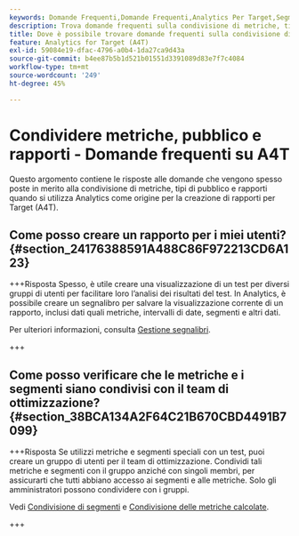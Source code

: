 ```yaml
---
keywords: Domande Frequenti,Domande Frequenti,Analytics Per Target,Segmenti,A4T,Condividere Rapporti
description: Trova domande frequenti sulla condivisione di metriche, tipi di pubblico e rapporti durante l’utilizzo di Analytics per [!DNL Target] (A4T). A4T consente ad Adobe di utilizzare i rapporti di Analytics [!DNL Target] attività.
title: Dove è possibile trovare domande frequenti sulla condivisione di metriche, tipi di pubblico e rapporti in A4T?
feature: Analytics for Target (A4T)
exl-id: 59084e19-dfac-4796-a0b4-1da27ca9d43a
source-git-commit: b4ee87b5b1d521b01551d3391089d83e7f7c4084
workflow-type: tm+mt
source-wordcount: '249'
ht-degree: 45%

---
```


# Condividere metriche, pubblico e rapporti - Domande frequenti su A4T

Questo argomento contiene le risposte alle domande che vengono spesso poste in merito alla condivisione di metriche, tipi di pubblico e rapporti quando si utilizza Analytics come origine per la creazione di rapporti per Target (A4T).

## Come posso creare un rapporto per i miei utenti? {#section_24176388591A488C86F972213CD6A123}

+++Risposta Spesso, è utile creare una visualizzazione di un test per diversi gruppi di utenti per facilitare loro l’analisi dei risultati del test. In Analytics, è possibile creare un segnalibro per salvare la visualizzazione corrente di un rapporto, inclusi dati quali metriche, intervalli di date, segmenti e altri dati.

Per ulteriori informazioni, consulta [Gestione segnalibri](https://experienceleague.adobe.com/docs/analytics/analyze/reports-analytics/bookmarks.html).

+++

## Come posso verificare che le metriche e i segmenti siano condivisi con il team di ottimizzazione? {#section_38BCA134A2F64C21B670CBD4491B7099}

+++Risposta Se utilizzi metriche e segmenti speciali con un test, puoi creare un gruppo di utenti per il team di ottimizzazione. Condividi tali metriche e segmenti con il gruppo anziché con singoli membri, per assicurarti che tutti abbiano accesso ai segmenti e alle metriche. Solo gli amministratori possono condividere con i gruppi.

Vedi [Condivisione di segmenti](https://experienceleague.adobe.com/docs/analytics/components/segmentation/segmentation-workflow/t-seg-share.html) e [Condivisione delle metriche calcolate](https://experienceleague.adobe.com/docs/analytics/components/calculated-metrics/calcmetric-workflow/cm-sharing.html).

+++